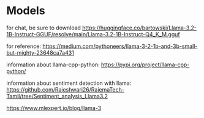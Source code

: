 # Models

for chat, be sure to download https://huggingface.co/bartowski/Llama-3.2-1B-Instruct-GGUF/resolve/main/Llama-3.2-1B-Instruct-Q4_K_M.gguf

for reference: https://medium.com/pythoneers/llama-3-2-1b-and-3b-small-but-mighty-23648ca7a431

information about llama-cpp-python: https://pypi.org/project/llama-cpp-python/

information about sentiment detection with llama: https://github.com/Rajeshwari26/RajemaTech-Tamil/tree/Sentiment_analysis_Llama3.2

https://www.mlexpert.io/blog/llama-3


